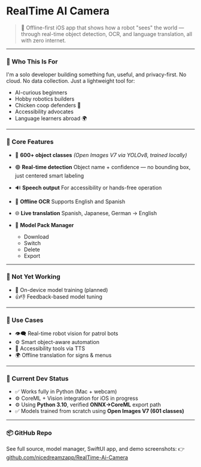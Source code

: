 # RealTime AI Camera

> 🧠 Offline-first iOS app that shows how a robot "sees" the world — through real-time object detection, OCR, and language translation, all with zero internet.

---

### 👋 Who This Is For

I'm a solo developer building something fun, useful, and privacy-first.
No cloud. No data collection. Just a lightweight tool for:

* AI-curious beginners
* Hobby robotics builders
* Chicken coop defenders 🐔
* Accessibility advocates
* Language learners abroad 🌍

---

### 🧩 Core Features

* 🎯 **600+ object classes**
  *(Open Images V7 via YOLOv8, trained locally)*
* 🟢 **Real-time detection**
  Object name + confidence — no bounding box, just centered smart labeling
* 🔊 **Speech output**
  For accessibility or hands-free operation
* 📝 **Offline OCR**
  Supports English and Spanish
* 🌐 **Live translation**
  Spanish, Japanese, German → English
* 🎒 **Model Pack Manager**

  * Download
  * Switch
  * Delete
  * Export

---

### 🚧 Not Yet Working

* 🧠 On-device model training (planned)
* 👍👎 Feedback-based model tuning

---

### 🧠 Use Cases

* 👁️‍🗨️ Real-time robot vision for patrol bots
* ⚙️ Smart object-aware automation
* 🧏 Accessibility tools via TTS
* 🌍 Offline translation for signs & menus

---

### 🔧 Current Dev Status

* ✅ Works fully in Python (Mac + webcam)
* ⚙️ CoreML + Vision integration for iOS in progress
* ⚙️ Using **Python 3.10**, verified **ONNX→CoreML** export path
* ✅ Models trained from scratch using **Open Images V7 (601 classes)**

---

### 📦 GitHub Repo

See full source, model manager, SwiftUI app, and demo screenshots:
👉 [github.com/nicedreamzapp/RealTime-Ai-Camera](https://github.com/nicedreamzapp/RealTime-Ai-Camera)


